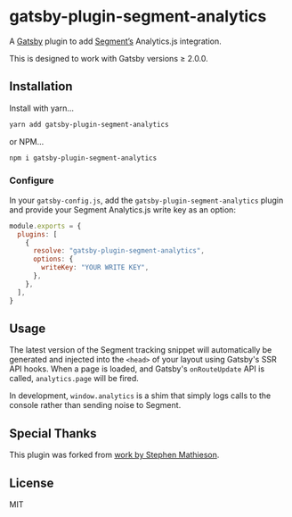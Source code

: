 # gatsby-plugin-segment-analytics

A [Gatsby](https://www.gatsbyjs.org) plugin to add
[Segment’s](https://segment.com/) Analytics.js integration.

This is designed to work with Gatsby versions ≥ 2.0.0.

## Installation

Install with yarn...

```sh
yarn add gatsby-plugin-segment-analytics
```

or NPM...

```sh
npm i gatsby-plugin-segment-analytics
```

### Configure

In your `gatsby-config.js`, add the `gatsby-plugin-segment-analytics` plugin and
provide your Segment Analytics.js write key as an option:

```js
module.exports = {
  plugins: [
    {
      resolve: "gatsby-plugin-segment-analytics",
      options: {
        writeKey: "YOUR WRITE KEY",
      },
    },
  ],
}
```

## Usage

The latest version of the Segment tracking snippet will automatically be
generated and injected into the `<head>` of your layout using Gatsby's SSR API
hooks. When a page is loaded, and Gatsby's `onRouteUpdate` API is called,
`analytics.page` will be fired.

In development, `window.analytics` is a shim that simply logs calls to the
console rather than sending noise to Segment.

## Special Thanks

This plugin was forked from
[work by Stephen Mathieson](https://github.com/stephenmathieson/gatsby-plugin-segment).

## License

MIT
